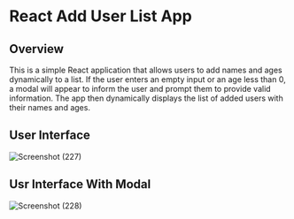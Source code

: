 # React Add User List App

## Overview
This is a simple React application that allows users to add names and ages dynamically to a list. If the user enters an empty input or an age less than 0, a modal will appear to inform the user and prompt them to provide valid information. The app then dynamically displays the list of added users with their names and ages.

## User Interface
![Screenshot (227)](https://github.com/Iamsakeeb10/react_add_user_list_app/assets/114988476/62229879-8ea8-4802-9d0f-33d0b2a8795e)

## Usr Interface With Modal
![Screenshot (228)](https://github.com/Iamsakeeb10/react_add_user_list_app/assets/114988476/fccb5e34-0f1b-4e45-853d-9e3465eb4a0f)
